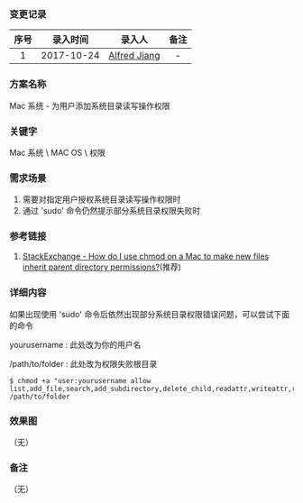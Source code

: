 ### 变更记录

| 序号 | 录入时间 | 录入人 | 备注 |
|:--------:|:--------:|:--------:|:--------:|
| 1 | 2017-10-24 | [Alfred Jiang](https://github.com/viktyz) | - |

### 方案名称

Mac 系统 - 为用户添加系统目录读写操作权限

### 关键字

Mac 系统 \ MAC OS \ 权限

### 需求场景

1. 需要对指定用户授权系统目录读写操作权限时
2. 通过 'sudo' 命令仍然提示部分系统目录权限失败时

### 参考链接

1. [StackExchange - How do I use chmod on a Mac to make new files inherit parent directory permissions?](https://apple.stackexchange.com/questions/31438/how-do-i-use-chmod-on-a-mac-to-make-new-files-inherit-parent-directory-permissio)(推荐)

### 详细内容

如果出现使用 'sudo' 命令后依然出现部分系统目录权限错误问题，可以尝试下面的命令

yourusername : 此处改为你的用户名

/path/to/folder : 此处改为权限失败根目录

```shell
$ chmod +a "user:yourusername allow list,add_file,search,add_subdirectory,delete_child,readattr,writeattr,readextattr,writeextattr,readsecurity,file_inherit,directory_inherit" /path/to/folder
```

### 效果图
（无）

### 备注
（无）